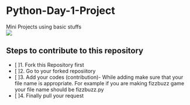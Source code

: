 # Python-Day-1-Project
Mini Projects using basic stuffs
<br>
<img src="C:\Users\moni\Desktop\DSC\repo.png"/>

## Steps to contribute to this repository
- [ ]1. Fork this Repository first
- [ ]2. Go to your forked reposiitory
- [ ]3. Add your codes (contribution)- While adding make sure that your file name is appropriate. For example if you are making fizzbuzz game your file name should be fizzbuzz.py
- [ ]4. Finally pull your request
